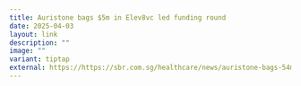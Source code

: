 ```yaml
---
title: Auristone bags $5m in Elev8vc led funding round
date: 2025-04-03
layout: link
description: ""
image: ""
variant: tiptap
external: https://https://sbr.com.sg/healthcare/news/auristone-bags-54m-in-elev8vc-led-funding-round
---
```

